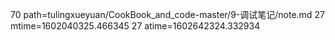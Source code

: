 70 path=tulingxueyuan/CookBook_and_code-master/9-调试笔记/note.md
27 mtime=1602040325.466345
27 atime=1602642324.332934
